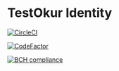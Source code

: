 # TestOkur Identity

[![CircleCI](https://circleci.com/gh/testokur/testokur-identity.svg?style=svg)](https://circleci.com/gh/testokur/testokur-identity)

[![CodeFactor](https://www.codefactor.io/repository/github/testokur/testokur-identity/badge)](https://www.codefactor.io/repository/github/testokur/testokur-identity)

[![BCH compliance](https://bettercodehub.com/edge/badge/testokur/testokur-identity?branch=master)](https://bettercodehub.com/)